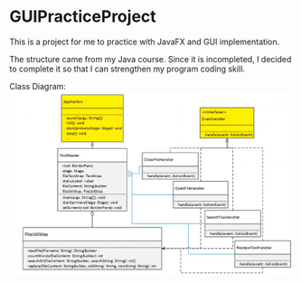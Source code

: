 # GUIPracticeProject
This is a project for me to practice with JavaFX and GUI implementation. 

The structure came from my Java course. Since it is incompleted, I decided to complete it so that I can strengthen my program coding skill. 

Class Diagram:
![alt text](https://github.com/Taka499/GUIPracticeProject/blob/master/GUIProject/images/class%20diagram.png)

